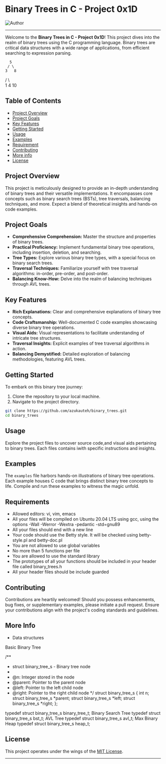 # Binary Trees in C - Project 0x1D

![Author](https://img.shields.io/badge/Author-Azuka%20Uteh-blue.svg)



---

Welcome to the **Binary Trees in C - Project 0x1D**! This project dives into the realm of binary trees using the C programming language. Binary trees are critical data structures with a wide range of applications, from efficient searching to expression parsing.



      5
     / \
    3   8
   / \   \
  1   4   10


## Table of Contents

- [Project Overview](#project-overview)
- [Project Goals](#project-goals)
- [Key Features](#key-features)
- [Getting Started](#getting-started)
- [Usage](#usage)
- [Examples](#examples)
- [Requirement](#requirement)
- [Contributing](#contributing)
- [More info](#more-info)
- [License](#license)

## Project Overview

This project is meticulously designed to provide an in-depth understanding of binary trees and their versatile implementations. It encompasses core concepts such as binary search trees (BSTs), tree traversals, balancing techniques, and more. Expect a blend of theoretical insights and hands-on code examples.

## Project Goals

- **Comprehensive Comprehension:** Master the structure and properties of binary trees.
- **Practical Proficiency:** Implement fundamental binary tree operations, including insertion, deletion, and searching.
- **Tree Types:** Explore various binary tree types, with a special focus on binary search trees.
- **Traversal Techniques:** Familiarize yourself with tree traversal algorithms: in-order, pre-order, and post-order.
- **Balancing Know-How:** Delve into the realm of balancing techniques through AVL trees.

## Key Features

- **Rich Explanations:** Clear and comprehensive explanations of binary tree concepts.
- **Code Craftsmanship:** Well-documented C code examples showcasing diverse binary tree operations.
- **Visual Aids:** Visual representations to facilitate understanding of intricate tree structures.
- **Traversal Insights:** Explicit examples of tree traversal algorithms in action.
- **Balancing Demystified:** Detailed exploration of balancing methodologies, featuring AVL trees.

## Getting Started

To embark on this binary tree journey:

1. Clone the repository to your local machine.
2. Navigate to the project directory.

```bash
git clone https://github.com/azukauteh/binary_trees.git
cd binary_trees
```

## Usage

Explore the project files to uncover source code,and visual aids pertaining to binary trees. Each files contains iwith specific instructions and insights.

## Examples

The `examples` file harbors hands-on illustrations of binary tree operations. Each example houses C code that brings distinct binary tree concepts to life. Compile and run these examples to witness the magic unfold.


## Requirements

- Allowed editors: vi, vim, emacs
- All your files will be compiled on Ubuntu 20.04 LTS using gcc, using the options -Wall -Werror -Wextra -pedantic -std=gnu89
- All your files should end with a new line
- Your code should use the Betty style. It will be checked using betty-style.pl and betty-doc.pl
- You are not allowed to use global variables
- No more than 5 functions per file
- You are allowed to use the standard library
- The prototypes of all your functions should be included in your header file called binary_trees.h
- All your header files should be include guarded


## Contributing

Contributions are heartily welcomed! Should you possess enhancements, bug fixes, or supplementary examples, please initiate a pull request. Ensure your contributions align with the project's coding standards and guidelines.


## More Info

- Data structures

Basic Binary Tree

/**
 * struct binary_tree_s - Binary tree node
 *
 * @n: Integer stored in the node
 * @parent: Pointer to the parent node
 * @left: Pointer to the left child node
 * @right: Pointer to the right child node
 */
struct binary_tree_s
{
    int n;
    struct binary_tree_s *parent;
    struct binary_tree_s *left;
    struct binary_tree_s *right;
};

typedef struct binary_tree_s binary_tree_t;
Binary Search Tree
typedef struct binary_tree_s bst_t;
AVL Tree
typedef struct binary_tree_s avl_t;
Max Binary Heap
typedef struct binary_tree_s heap_t;


## License

This project operates under the wings of the [MIT License](LICENSE).

---
